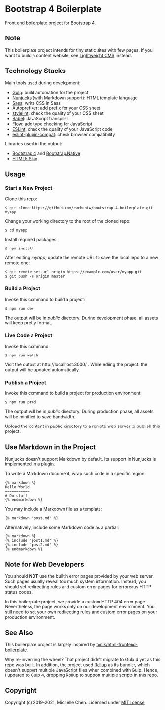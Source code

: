 # Bootstrap 4 Boilerplate

Front end boilerplate project for Bootstrap 4.

## Note

This boilerplate project intends for tiny static sites with few pages. If you want to build a content website, see [Lightweight CMS](https://lightweightcms.org) instead.

## Technology Stacks

Main tools used during development:

* [Gulp](https://gulpjs.com/): build automation for the project
* [Nunjucks](https://mozilla.github.io/nunjucks/) (with Markdown support): HTML template language
* [Sass](https://sass-lang.com/): write CSS in Sass
* [Autoprefixer](https://github.com/postcss/autoprefixer): add prefix for your CSS sheet
* [stylelint](https://stylelint.io/): check the quality of your CSS sheet
* [Babel](https://babeljs.io/): JavaScript transpiler
* [Flow](https://flow.org/en/): add type checking for JavaScript
* [ESLint](https://eslint.org/): check the quality of your JavaScript code
* [eslint-plugin-compat](https://github.com/amilajack/eslint-plugin-compat): check browser compatibility

Libraries used in the output:

* [Bootstrap 4](https://getbootstrap.com/) and [Bootstrap.Native](http://thednp.github.io/bootstrap.native/)
* [HTML5 Shiv](https://github.com/aFarkas/html5shiv/)

## Usage

### Start a New Project

Clone this repo:

```
$ git clone https://github.com/cwchentw/bootstrap-4-boilerplate.git myapp
```

Change your working directory to the root of the cloned repo:

```
$ cd myapp
```

Install required packages:

```
$ npm install
```

After editing *myapp*, update the remote URL to save the local repo to a new remote one:

```
$ git remote set-url origin https://example.com/user/myapp.git
$ git push -u origin master
```

### Build a Project

Invoke this command to build a project:

```
$ npm run dev
```

The output will be in *public* directory. During development phase, all assets will keep pretty format.

### Live Code a Project

Invoke this command:

```
$ npm run watch
```

Visit the output at http://localhost:3000/ . While ediing the project. the output will be updated automatically.

### Publish a Project

Invoke this command to build a project for production environment:

```
$ npm run prod
```

The output will be in *public* directory. During production phase, all assets will be minified to save bandwidth.

Upload the content in *public* directory to a remote web server to publish this project.

## Use Markdown in the Project

Nunjucks doesn't support Markdown by default. Its support in Nunjucks is implemented in a [plugin](https://github.com/zephraph/nunjucks-markdown).

To write a Markdown document, wrap such code in a specific region:

```
{% markdown %}
Hello World
===========
# Do stuff
{% endmarkdown %}
```

You may include a Markdown file as a template:

```
{% markdown "post.md" %}
```

Alternatively, include some Markdown code as a partial:

```
{% markdown %}
{% include 'post1.md' %}
{% include 'post2.md' %}
{% endmarkdown %}
```

## Note for Web Developers

You should **NOT** use the builtin error pages provided by your web server. Such pages usually reveal too much system information. Instead, you should set redirecting rules and custom error pages for erroreous HTTP status codes.

In this boilerplate project, we provide a custom HTTP 404 error page. Nevertheless, the page works only on our development environment. You still need to set your own redirecting rules and custom error pages on your production environment.

## See Also

This boilerplate project is largely inspired by [tonik/html-frontend-boilerplate](https://github.com/tonik/html-frontend-boilerplate).

Why re-inventing the wheel? That project didn't migrate to Gulp 4 yet as this repo was built. In addition, the project used [Rollup](https://rollupjs.org/guide/en/) as its bundler, which doesn't support multiple JavaScript files when combined with Gulp. Hence, I updated to Gulp 4, dropping Rollup to support multiple scripts in this repo.

## Copyright

Copyright (c) 2019-2021, Michelle Chen. Licensed under [MIT license](http://opensource.org/licenses/MIT)
